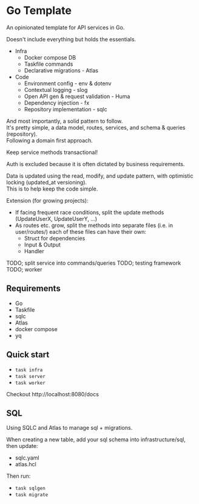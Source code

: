 # Go Template

An opinionated template for API services in Go.

Doesn't include everything but holds the essentials.

- Infra
  - Docker compose DB
  - Taskfile commands
  - Declarative migrations - Atlas
- Code
  - Environment config - env & dotenv
  - Contextual logging - slog
  - Open API gen & request validation - Huma
  - Dependency injection - fx
  - Repository implementation - sqlc

And most importantly, a solid pattern to follow.  
It's pretty simple, a data model, routes, services, and schema & queries (repository).  
Following a domain first approach.

Keep service methods transactional!

Auth is excluded because it is often dictated by business requirements.

Data is updated using the read, modify, and update pattern, with optimistic locking (updated_at versioning).  
This is to help keep the code simple.

Extension (for growing projects):
- If facing frequent race conditions, split the update methods (UpdateUserX, UpdateUserY, ...)
- As routes etc. grow, split the methods into separate files (i.e. in user/routes/) each of these files can have their own:
  - Struct for dependencies
  - Input & Output
  - Handler

TODO; split service into commands/queries
TODO; testing framework
TODO; worker

## Requirements

- Go
- Taskfile
- sqlc
- Atlas
- docker compose
- yq

## Quick start

- `task infra`
- `task server`
- `task worker`

Checkout http://localhost:8080/docs

## SQL

Using SQLC and Atlas to manage sql + migrations.

When creating a new table, add your sql schema into infrastructure/sql, then update:
- sqlc.yaml
- atlas.hcl

Then run:
- `task sqlgen`
- `task migrate`

